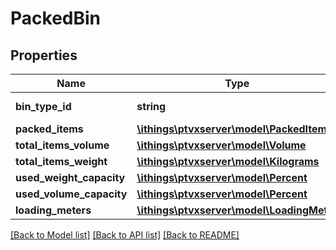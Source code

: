 # PackedBin

## Properties
Name | Type | Description | Notes
------------ | ------------- | ------------- | -------------
**bin_type_id** | **string** | ID of the BinType | 
**packed_items** | [**\ithings\ptvxserver\model\PackedItem[]**](PackedItem.md) |  | [optional] 
**total_items_volume** | [**\ithings\ptvxserver\model\Volume**](Volume.md) |  | 
**total_items_weight** | [**\ithings\ptvxserver\model\Kilograms**](Kilograms.md) |  | 
**used_weight_capacity** | [**\ithings\ptvxserver\model\Percent**](Percent.md) |  | [optional] 
**used_volume_capacity** | [**\ithings\ptvxserver\model\Percent**](Percent.md) |  | 
**loading_meters** | [**\ithings\ptvxserver\model\LoadingMeter**](LoadingMeter.md) |  | 

[[Back to Model list]](../../README.md#documentation-for-models) [[Back to API list]](../../README.md#documentation-for-api-endpoints) [[Back to README]](../../README.md)

